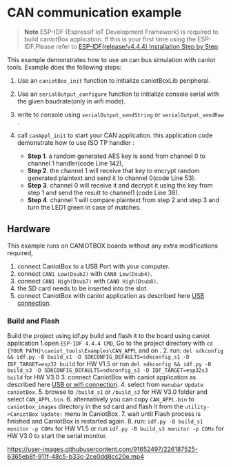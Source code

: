 # CAN communication example

> **Note**
> ESP-IDF (Espressif IoT Development Framework) is required to build caniotBox application. If this is your first time using the ESP-IDF,Please refer to [ESP-IDF(release/v4.4.4) Installation Step by Step](https://docs.espressif.com/projects/esp-idf/en/v4.4.4/esp32/get-started/index.html#installation-step-by-step).

This example demonstrates how to use an can bus  simulation with caniot tools. Example does the following steps:

1. Use an  `caniotBox_init` function to initialize caniotBoxLib peripheral.
2. Use an  `serialOutput_configure` function to initialize console serial with the given baudrate(only in wifi mode).
3. write to console using `serialOutput_sendString` or `serialOutput_sendRaw` .
4. call `canAppl_init` to start your CAN application. this application code demonstrate how to use ISO TP handler :

     * **Step 1**. a random generated AES key is send from channel 0 to channel 1 handler(code Line 142),
     * **Step 2**. the channel 1 will receive that key to encrypt random generated plaintext and send it to channel 0(code Line 53).
     * **Step 3**. channel 0 will receive it and decrypt it using the key from step 1 and send the result to channel1 (code Line 38).
     * **Step 4**. channel 1 will compare  plaintext from step 2 and step 3 and turn the LED1 green in case of matches.

## Hardware

This example runs on CANIOTBOX boards without any extra modifications required,

1. connect  CaniotBox to a  USB Port with your computer.
2. connect  `CAN1 Low(Dsub2)` with `CAN0 Low(Dsub4)`.
3. connect  `CAN1 High(Dsub7)` with `CAN0 High(Dsub8)`.
4. the SD card needs to be inserted into the slot.
4. connect CaniotBox with caniot application as described here [USB connection](https://caniot-docu.readthedocs.io/en/latest/getting-started-caniot.html#usb-connection).

### Build and Flash

Build the project using idf.py build and flash it to the board using caniot application
1.open  `ESP-IDF 4.4.4 CMD`, Go to the project directory with `cd {YOUR PATH}\caniot_tools\Examples\CAN_APPL` and   on .
2. run: `del sdkconfig && idf.py -B build_s1 -D SDKCONFIG_DEFAULTS=sdkconfig_s1 -D IDF_TARGET=esp32 build` for HW V1.5 or  run `del sdkconfig && idf.py -B build_s3 -D SDKCONFIG_DEFAULTS=sdkconfig_s3 -D IDF_TARGET=esp32s3 build` for HW V3.0 
3. connect CaniotBox with caniot application as described here [USB or wifi connection](https://caniot-docu.readthedocs.io/en/latest/getting-started-caniot.html#usb-connection).
4. select  from `menubar` `Update caniotBox`.
5. browse to  `/build_s1` or `/build_s3` for HW V3.0 folder and select `CAN_APPL.bin`.
6. alternatively you can copy  `CAN_APPL.bin` to `caniotbox_images`  directory in the sd card and flash it from the `utility->CaniotBox Update:`  menu in CaniotBox.
7. wait until Flash process is finished and CaniotBox is restarted again.
8. run: `idf.py -B build_s1 monitor -p COMx` for HW V1.5 or  run `idf.py -B build_s3 monitor -p COMx` for HW V3.0 to start the serial monitor.



https://user-images.githubusercontent.com/91652497/226187525-6365eb8f-911f-48c5-b33c-2ce0dd8cc20e.mp4


